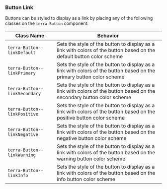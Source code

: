 ### Button Link

Buttons can be styled to display as a link by placing any of the following classes on the `terra-Button` component:

| Class Name                    | Behavior                                                                                                               |
|-------------------------------|------------------------------------------------------------------------------------------------------------------------|
| `terra-Button--linkDefault`   | Sets the style of the button to display as a link with colors of the button based on the default button color scheme   |
| `terra-Button--linkPrimary`   | Sets the style of the button to display as a link with colors of the button based on the primary button color scheme   |
| `terra-Button--linkSecondary` | Sets the style of the button to display as a link with colors of the button based on the secondary button color scheme |
| `terra-Button--linkPositive`  | Sets the style of the button to display as a link with colors of the button based on the positive button color scheme  |
| `terra-Button--linkNegative`  | Sets the style of the button to display as a link with colors of the button based on the negative button color scheme  |
| `terra-Button--linkWarning`   | Sets the style of the button to display as a link with colors of the button based on the warning button color scheme   |
| `terra-Button--linkInfo`      | Sets the style of the button to display as a link with colors of the button based on the info button color scheme      |
